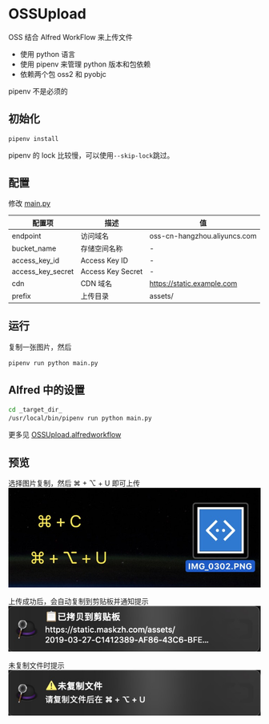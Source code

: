 # OSSUpload

OSS 结合 Alfred WorkFlow 来上传文件

- 使用 python 语言
- 使用 pipenv 来管理 python 版本和包依赖
- 依赖两个包 oss2 和 pyobjc

pipenv 不是必须的

## 初始化

```bash
pipenv install
```

pipenv 的 lock 比较慢，可以使用`--skip-lock`跳过。

## 配置

修改 [main.py](./main.py)

|    配置项   | 描述 | 值 |
| ---------- | --- | --- |
| endpoint | 访问域名 | oss-cn-hangzhou.aliyuncs.com |
| bucket_name | 存储空间名称 | - |
| access_key_id | Access Key ID | - |
| access_key_secret | Access Key Secret | - |
| cdn | CDN 域名 | https://static.example.com |
| prefix | 上传目录 | assets/ |

## 运行

复制一张图片，然后

```bash
pipenv run python main.py
```

## Alfred 中的设置

```bash
cd _target_dir_
/usr/local/bin/pipenv run python main.py
```

更多见 [OSSUpload.alfredworkflow](./OSSUpload.alfredworkflow)

## 预览

选择图片复制，然后 ⌘ + ⌥ + U 即可上传
![preview1](./screenshots/preview1.png)

上传成功后，会自动复制到剪贴板并通知提示
![preview3](./screenshots/preview3.png)

未复制文件时提示
![preview2](./screenshots/preview2.png)
